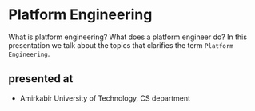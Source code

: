 # Platform Engineering

What is platform engineering? What does a platform engineer do? In this presentation we talk about the
topics that clarifies the term ```Platform Engineering```.

## presented at

- Amirkabir University of Technology, CS department
